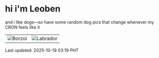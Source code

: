# hi i'm Leoben

and i like dogs—so have some random dog pics that change whenever my CRON feels like it

|  |  |
|--------|----------|
| ![Borzoi](https://random-dog-vercel.vercel.app/api/random-borzoi?v=1760815146) | ![Labrador](https://random-dog-vercel.vercel.app/api/random-labrador?v=1760815146) |

Last updated: 2025-10-19 03:19 PHT
